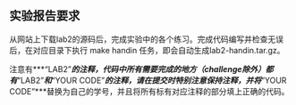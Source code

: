 ## 实验报告要求

从网站上下载lab2的源码后，完成实验中的各个练习。完成代码编写并检查无误后，在对应目录下执行
make handin 任务，即会自动生成lab2-handin.tar.gz。

注意有***“LAB2”***的注释，代码中所有需要完成的地方（challenge除外）都有***“LAB2”***和***“YOUR CODE”***的注释，请在提交时特别注意保持注释，并将***“YOUR CODE”***替换为自己的学号，并且将所有标有对应注释的部分填上正确的代码。
